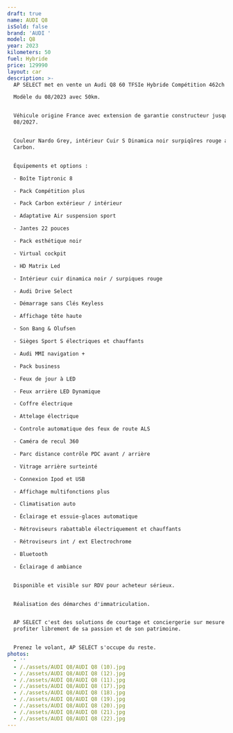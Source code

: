 ```yaml
---
draft: true
name: AUDI Q8
isSold: false
brand: 'AUDI '
model: Q8
year: 2023
kilometers: 50
fuel: Hybride
price: 129990
layout: car
description: >-
  AP SELECT met en vente un Audi Q8 60 TFSIe Hybride Compétition 462ch quattro

  Modèle du 08/2023 avec 50km.


  Véhicule origine France avec extension de garantie constructeur jusqu’au
  08/2027.


  Couleur Nardo Grey, intérieur Cuir S Dinamica noir surpiqûres rouge avec pack
  Carbon.


  Équipements et options :

  - Boîte Tiptronic 8

  - Pack Compétition plus

  - Pack Carbon extérieur / intérieur

  - Adaptative Air suspension sport

  - Jantes 22 pouces

  - Pack esthétique noir

  - Virtual cockpit

  - HD Matrix Led

  - Intérieur cuir dinamica noir / surpiques rouge

  - Audi Drive Select

  - Démarrage sans Clés Keyless

  - Affichage tête haute

  - Son Bang & Olufsen

  - Sièges Sport S électriques et chauffants

  - Audi MMI navigation +

  - Pack business

  - Feux de jour à LED

  - Feux arrière LED Dynamique

  - Coffre électrique

  - Attelage électrique

  - Controle automatique des feux de route ALS

  - Caméra de recul 360

  - Parc distance contrôle PDC avant / arrière

  - Vitrage arrière surteinté

  - Connexion Ipod et USB

  - Affichage multifonctions plus

  - Climatisation auto

  - Éclairage et essuie-glaces automatique

  - Rétroviseurs rabattable électriquement et chauffants

  - Rétroviseurs int / ext Electrochrome

  - Bluetooth

  - Éclairage d ambiance


  Disponible et visible sur RDV pour acheteur sérieux.


  Réalisation des démarches d'immatriculation.


  AP SELECT c'est des solutions de courtage et conciergerie sur mesure pour
  profiter librement de sa passion et de son patrimoine.


  Prenez le volant, AP SELECT s'occupe du reste.
photos:
  - ''
  - /./assets/AUDI Q8/AUDI Q8 (10).jpg
  - /./assets/AUDI Q8/AUDI Q8 (12).jpg
  - /./assets/AUDI Q8/AUDI Q8 (11).jpg
  - /./assets/AUDI Q8/AUDI Q8 (17).jpg
  - /./assets/AUDI Q8/AUDI Q8 (18).jpg
  - /./assets/AUDI Q8/AUDI Q8 (19).jpg
  - /./assets/AUDI Q8/AUDI Q8 (20).jpg
  - /./assets/AUDI Q8/AUDI Q8 (21).jpg
  - /./assets/AUDI Q8/AUDI Q8 (22).jpg
---
```




